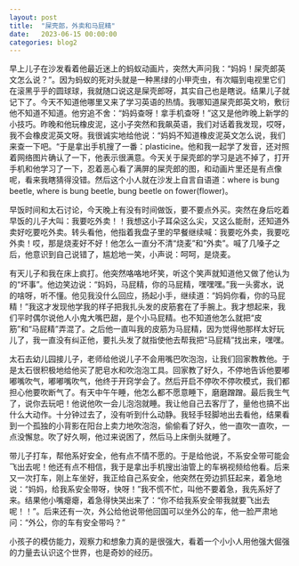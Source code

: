 ```yaml
---
layout: post
title:  "屎壳郎，外卖和马屁精"
date:   2023-06-15 00:00:00
categories: blog2
---
```


早上儿子在沙发看着他最近迷上的蚂蚁动画片，突然大声问我：“妈妈！屎壳郎英文怎么说？”。因为蚂蚁的死对头就是一种黑绿的小甲壳虫，有次瞄到电视里它们在滚黑乎乎的圆球球，我就随口说这是屎壳郎呀，其实自己也是瞎说。结果儿子就记下了。今天不知道他哪里又来了学习英语的热情。我哪知道屎壳郎英文哟，敷衍他不知道不知道。他穷追不舍：“妈妈查呀！拿手机查呀！”这又是他昨晚上新学的小技巧。昨晚和他玩橡皮泥，这小子突然和我飙英语，我们对话着我发现，哎呀，我不会橡皮泥英文呀。我很诚实地给他说：“妈妈不知道橡皮泥英文怎么说，我们来查一下吧。“于是拿出手机搜了一番：plasticine。他和我一起学了发音，还对照着网络图片确认了一下，他表示很满意。今天关于屎壳郎的学习是逃不掉了，打开手机和他学习了一下，忍着恶心看了满屏的屎壳郎的图，和动画片里还是有点像呢，看来我瞎猜得没错。然后这个小人就在沙发上自言自语道：where is bung beetle, where is bung beetle, bung beetle on fower(flower)。

早饭时间和太石讨论，今天晚上有没有时间做饭，要不要点外买。突然在身后吃着早饭的儿子大叫：我要吃外卖！！我想这小子耳朵这么尖，又这么能耐，还知道外卖好吃要吃外卖。转头看他，他指着我盘子里的早餐继续喊：我要吃外卖，我要吃外卖！哎，那是烧麦好不好！他怎么一直分不清“烧麦”和“外卖”。喊了几嗓子之后，他意识到自己说错了，尴尬地一笑，小声说：呵呵，是烧麦。

有天儿子和我在床上疯打。他突然咯咯地坏笑，听这个笑声就知道他又做了他认为的“坏事”。他边笑边说：“妈妈，马屁精，你的马屁精，嘿嘿嘿。”我一头雾水，说的啥呀，听不懂。他见我没什么回应，扬起小手，继续道：“妈妈你看，你的马屁精！”我这才发现他学我的样子把我扎头发的皮筋套在了手腕上。我才想起来，我们平时偶尔说他人小鬼大嘴巴甜，是个小马屁精。也不知道他怎么就把“皮筋”和“马屁精”弄混了。之后他一直叫我的皮筋为马屁精，因为觉得他那样太好玩儿了，我一直没有纠正他，要扎头发了就指使他去帮我把“马屁精”找出来，嘿嘿。

太石去幼儿园接儿子，老师给他说儿子不会用嘴巴吹泡泡，让我们回家教教他。于是太石很积极地给他买了肥皂水和吹泡泡工具。回家教了好久，不停地告诉他要嘟嘟嘴吹气，嘟嘟嘴吹气，他终于开窍学会了。然后开启不停吹不停吹模式，我们都担心他要吹断气了。有天中午午睡，他怎么都不愿意睡下，磨磨蹭蹭。最后我生气了，说你去玩吧！他说他吹一会儿泡泡就睡。我让他自己去客厅了，量他也搞不出什么大动作。十分钟过去了，没有听到什么动静。我轻手轻脚地出去看他，结果看到一个孤独的小背影在阳台上卖力地吹泡泡，偷偷看了好久，他一直吹一直吹，一点没懈怠。吹了好久啊，他过来说困了，然后马上床倒头就睡了。

带儿子打车，帮他系好安全，他有点不情不愿的。于是给他说，不系安全带可能会飞出去呢！他还有点不相信，我于是拿出手机搜出油管上的车祸视频给他看。后来又一次打车，刚上车坐好，我正给自己系安全，他突然在旁边抓狂起来，着急地说：“妈妈，给我系安全带呀，快呀！”我不慌不忙，叫他不要着急，我先系好了来。结果他小嘴瘪瘪，着急得快哭出来了：“你不给我系安全带我就要飞出去呢！！”。后来还有一次，外公给他说带他回国可以坐外公的车，他一脸严肃地问：“外公，你的车有安全带吗？”

小孩子的模仿能力，观察力和想象力真的是很强大，看着一个小小人用他强大倔强的力量去认识这个世界，也是奇妙的经历。